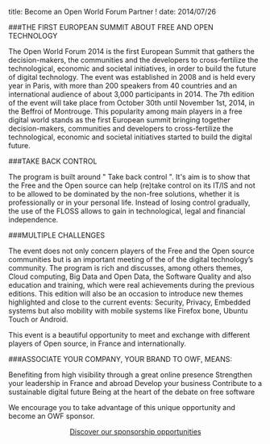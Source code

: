 title: Become an Open World Forum Partner !
date: 2014/07/26


###THE FIRST EUROPEAN SUMMIT ABOUT FREE AND OPEN TECHNOLOGY


The Open World Forum 2014 is the first European Summit that gathers the decision-makers, the communities and the developers to cross-fertilize the technological, economic and societal initiatives, in order to build the future of digital technology. The event was established in 2008 and is held every year in Paris, with more than 200 speakers from 40 countries and an international audience of about 3,000 participants in 2014. The 7th edition of the event will take place from October 30th until November 1st, 2014, in the Beffroi of Montrouge. This popularity among main players in a free digital world stands as the first European summit bringing together decision-makers, communities and developers to cross-fertilize the technological, economic and societal initiatives started to build the digital future.


###TAKE BACK CONTROL


The program is built around " Take back control ". It's aim is to show that the Free and the Open source can help (re)take control on its IT/IS and not to be allowed to be dominated by the non-free solutions, whether it is professionally or in your personal life. Instead of losing control gradually, the use of the FLOSS allows to gain in technological, legal and financial independence.


###MULTIPLE CHALLENGES


The event does not only concern players of the Free and the Open source communities but is an important meeting of the of the digital technology’s community. The program is rich and discusses, among others themes, Cloud computing, Big Data and Open Data, the Software Quality and also education and training, which were real achievements during the previous editions. This edition will also be an occasion to introduce new themes highlighted and close to the current events: Security, Privacy, Embedded systems but also mobility with mobile systems like Firefox bone, Ubuntu Touch or Android.

This event is a beautiful opportunity to meet and exchange with different players of Open source, in France and internationally.


###ASSOCIATE YOUR COMPANY, YOUR BRAND TO OWF, MEANS:


Benefiting from high visibility through a great online presence
Strengthen your leadership in France and abroad
Develop your business
Contribute to a sustainable digital future
Being at the heart of the debate on free software

We encourage you to take advantage of this unique opportunity and become an OWF sponsor.

<p align="center"><a href="/static/Documents/Sponsoring opportunities 2014.pdf" target="_blank"> Discover our sponsorship opportunities </a> </p>
